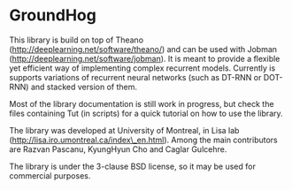 GroundHog
=========

This library is build on top of Theano
(http://deeplearning.net/software/theano/) and can be used with Jobman
(http://deeplearning.net/software/jobman).  It is meant to provide a
flexible yet efficient way of implementing complex recurrent models.
Currently is supports variations of recurrent neural networks (such as
DT-RNN or DOT-RNN) and stacked version of them. 

Most of the library documentation is still work in progress, but check the
files containing Tut (in scripts) for a quick tutorial on how to use the
library.

The library was developed at University of Montreal, in Lisa lab
(http://lisa.iro.umontreal.ca/index\_en.html). Among the main contributors 
are Razvan Pascanu, KyungHyun Cho and Caglar Gulcehre. 

The library is under the 3-clause BSD license, so it may be used for
commercial purposes. 
